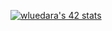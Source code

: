 
[![wluedara's 42 stats](https://badge.mediaplus.ma/greenbinary/wluedara?1337Badge=off&UM6P=off)](https://github.com/oakoudad/badge42)
